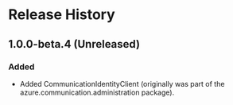 # Release History

## 1.0.0-beta.4 (Unreleased)

### Added
- Added CommunicationIdentityClient (originally was part of the azure.communication.administration package).

<!-- LINKS -->
[read_me]: https://github.com/Azure/azure-sdk-for-python/blob/master/sdk/communication/azure-communication-identity/README.md
[documentation]: https://docs.microsoft.com/azure/communication-services/quickstarts/access-tokens?pivots=programming-language-python